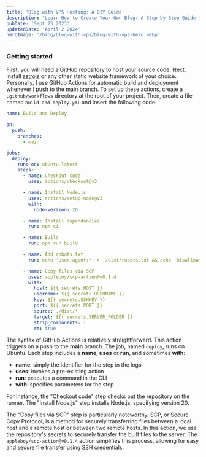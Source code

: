 ```yaml
---
title: 'Blog with VPS Hosting: A DIY Guide'
description: "Learn How to Create Your Own Blog: A Step-by-Step Guide to Hosting Your Blog's Source Code on GitHub and Your Website on Any VPS of Your Choice"
pubDate: 'Sept 25 2023'
updatedDate: 'April 2 2024'
heroImage: '/blog/blog-with-vps/blog-with-vps-hero.webp'
---
```


### Getting started

First, you will need a GitHub repository to host your source code. Next, install [astrojs](https://astro.build) or any other static website framework of your choice. Personally, I use GitHub Actions for automatic build and deployment whenever I push to the main branch. To set up these actions, create a `.github/workflows` directory at the root of your project. Then, create a file named `build-and-deploy.yml` and insert the following code:

```yml
name: Build and Deploy

on:
  push:
    branches:
      - main

jobs:
  deploy:
    runs-on: ubuntu-latest
    steps:
      - name: Checkout code
        uses: actions/checkout@v3

      - name: Install Node.js
        uses: actions/setup-node@v3
        with:
          node-version: 20

      - name: Install dependencies
        run: npm ci

      - name: Build
        run: npm run build

      - name: Add robots.txt
        run: echo 'User-agent:*' > ./dist/robots.txt && echo 'Disallow:' >> ./dist/robots.txt

      - name: Copy files via SCP
        uses: appleboy/scp-action@v0.1.4
        with:
          host: ${{ secrets.HOST }}
          username: ${{ secrets.USERNAME }}
          key: ${{ secrets.SSHKEY }}
          port: ${{ secrets.PORT }}
          source: ./dist/*
          target: ${{ secrets.SERVER_FOLDER }}
          strip_components: 1
          rm: true
```

The syntax of GitHub Actions is relatively straightforward. This action triggers on a push to the **main** branch. The job, named `deploy`, runs on Ubuntu. Each step includes a **name**, **uses** or **run**, and sometimes **with**:
- **name**: simply the identifier for the step in the logs
- **uses**: invokes a pre-existing action
- **run**: executes a command in the CLI
- **with**: specifies parameters for the step

For instance, the "Checkout code" step checks out the repository on the runner. The "Install Node.js" step installs Node.js, specifying version 20.

The "Copy files via SCP" step is particularly noteworthy. SCP, or Secure Copy Protocol, is a method for securely transferring files between a local host and a remote host or between two remote hosts. In this action, we use the repository's secrets to securely transfer the built files to the server. The `appleboy/scp-action@v0.1.4` action simplifies this process, allowing for easy and secure file transfer using SSH credentials.
